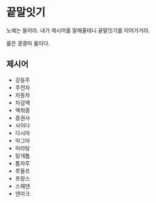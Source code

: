 # 끝말잇기

노예는 들어라. 내가 제시어를 말해줄테니 끝말잇기를 이어가거라.

룰은 쿵쿵따 룰이다.



## 제시어

- 강동주
- 주전자
- 자동차
- 차감액
- 액취증
- 증권사
- 사이다
- 다시마
- 마그마
- 마라탕
- 탕개톱
- 톱자루
- 루돌프
- 프랑스
- 스웨덴
- 덴마크